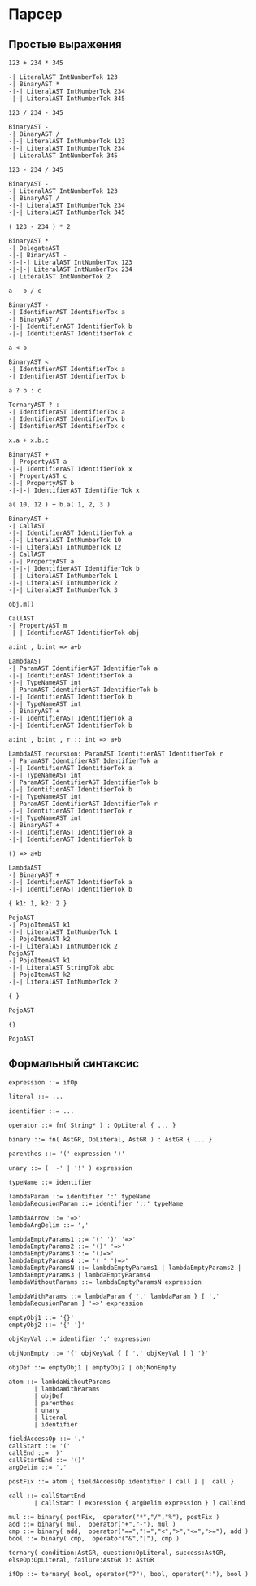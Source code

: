 Парсер
=================



Простые выражения
---------------------

    123 + 234 * 345

    -| LiteralAST IntNumberTok 123
    -| BinaryAST *
    -|-| LiteralAST IntNumberTok 234
    -|-| LiteralAST IntNumberTok 345

    123 / 234 - 345

    BinaryAST -
    -| BinaryAST /
    -|-| LiteralAST IntNumberTok 123
    -|-| LiteralAST IntNumberTok 234
    -| LiteralAST IntNumberTok 345

    123 - 234 / 345

    BinaryAST -
    -| LiteralAST IntNumberTok 123
    -| BinaryAST /
    -|-| LiteralAST IntNumberTok 234
    -|-| LiteralAST IntNumberTok 345

    ( 123 - 234 ) * 2

    BinaryAST *
    -| DelegateAST
    -|-| BinaryAST -
    -|-|-| LiteralAST IntNumberTok 123
    -|-|-| LiteralAST IntNumberTok 234
    -| LiteralAST IntNumberTok 2

    a - b / c

    BinaryAST -
    -| IdentifierAST IdentifierTok a
    -| BinaryAST /
    -|-| IdentifierAST IdentifierTok b
    -|-| IdentifierAST IdentifierTok c

    a < b

    BinaryAST <
    -| IdentifierAST IdentifierTok a
    -| IdentifierAST IdentifierTok b

    a ? b : c

    TernaryAST ? :
    -| IdentifierAST IdentifierTok a
    -| IdentifierAST IdentifierTok b
    -| IdentifierAST IdentifierTok c

    x.a + x.b.c
    
    BinaryAST +
    -| PropertyAST a
    -|-| IdentifierAST IdentifierTok x
    -| PropertyAST c
    -|-| PropertyAST b
    -|-|-| IdentifierAST IdentifierTok x

    a( 10, 12 ) + b.a( 1, 2, 3 )

    BinaryAST +
    -| CallAST
    -|-| IdentifierAST IdentifierTok a
    -|-| LiteralAST IntNumberTok 10
    -|-| LiteralAST IntNumberTok 12
    -| CallAST
    -|-| PropertyAST a
    -|-|-| IdentifierAST IdentifierTok b
    -|-| LiteralAST IntNumberTok 1
    -|-| LiteralAST IntNumberTok 2
    -|-| LiteralAST IntNumberTok 3

    obj.m()

    CallAST
    -| PropertyAST m
    -|-| IdentifierAST IdentifierTok obj

    a:int , b:int => a+b

    LambdaAST
    -| ParamAST IdentifierAST IdentifierTok a
    -|-| IdentifierAST IdentifierTok a
    -|-| TypeNameAST int
    -| ParamAST IdentifierAST IdentifierTok b
    -|-| IdentifierAST IdentifierTok b
    -|-| TypeNameAST int
    -| BinaryAST +
    -|-| IdentifierAST IdentifierTok a
    -|-| IdentifierAST IdentifierTok b

    a:int , b:int , r :: int => a+b

    LambdaAST recursion: ParamAST IdentifierAST IdentifierTok r
    -| ParamAST IdentifierAST IdentifierTok a
    -|-| IdentifierAST IdentifierTok a
    -|-| TypeNameAST int
    -| ParamAST IdentifierAST IdentifierTok b
    -|-| IdentifierAST IdentifierTok b
    -|-| TypeNameAST int
    -| ParamAST IdentifierAST IdentifierTok r
    -|-| IdentifierAST IdentifierTok r
    -|-| TypeNameAST int
    -| BinaryAST +
    -|-| IdentifierAST IdentifierTok a
    -|-| IdentifierAST IdentifierTok b

    () => a+b

    LambdaAST
    -| BinaryAST +
    -|-| IdentifierAST IdentifierTok a
    -|-| IdentifierAST IdentifierTok b

    { k1: 1, k2: 2 }

    PojoAST
    -| PojoItemAST k1
    -|-| LiteralAST IntNumberTok 1
    -| PojoItemAST k2
    -|-| LiteralAST IntNumberTok 2
    PojoAST
    -| PojoItemAST k1
    -|-| LiteralAST StringTok abc
    -| PojoItemAST k2
    -|-| LiteralAST IntNumberTok 2

    { }

    PojoAST

    {}

    PojoAST


Формальный синтаксис
----------------------

    expression ::= ifOp

    literal ::= ...

    identifier ::= ...

    operator ::= fn( String* ) : OpLiteral { ... }

    binary ::= fn( AstGR, OpLiteral, AstGR ) : AstGR { ... }

    parenthes ::= '(' expression ')'

    unary ::= ( '-' | '!' ) expression

    typeName ::= identifier

    lambdaParam ::= identifier ':' typeName
    lambdaRecusionParam ::= identifier '::' typeName

    lambdaArrow ::= '=>'
    lambdaArgDelim ::= ','

    lambdaEmptyParams1 ::= '(' ')' '=>'
    lambdaEmptyParams2 ::= '()' '=>'
    lambdaEmptyParams3 ::= '()=>'
    lambdaEmptyParams4 ::= '( ' ')=>'
    lambdaEmptyParamsN ::= lambdaEmptyParams1 | lambdaEmptyParams2 | lambdaEmptyParams3 | lambdaEmptyParams4
    lambdaWithoutParams ::= lambdaEmptyParamsN expression

    lambdaWithParams ::= lambdaParam { ',' lambdaParam } [ ',' lambdaRecusionParam ] '=>' expression

    emptyObj1 ::= '{}'
    emptyObj2 ::= '{' '}'

    objKeyVal ::= identifier ':' expression

    objNonEmpty ::= '{' objKeyVal { [ ',' objKeyVal ] } '}'

    objDef ::= emptyObj1 | emptyObj2 | objNonEmpty

    atom ::= lambdaWithoutParams 
           | lambdaWithParams 
           | objDef 
           | parenthes
           | unary
           | literal
           | identifier

    fieldAccessOp ::= '.'
    callStart ::= '('
    callEnd ::= ')'
    callStartEnd ::= '()'
    argDelim ::= ','

    postFix ::= atom { fieldAccessOp identifier [ call ] |  call }

    call ::= callStartEnd
           | callStart [ expression { argDelim expression } ] callEnd

    mul ::= binary( postFix,  operator("*","/","%"), postFix )
    add ::= binary( mul,  operator("+","-"), mul )
    cmp ::= binary( add,  operator("==","!=","<",">","<=",">="), add )
    bool ::= binary( cmp,  operator("&","|"), cmp )

    ternary( condition:AstGR, question:OpLiteral, success:AstGR, elseOp:OpLiteral, failure:AstGR ): AstGR

    ifOp ::= ternary( bool, operator("?"), bool, operator(":"), bool )